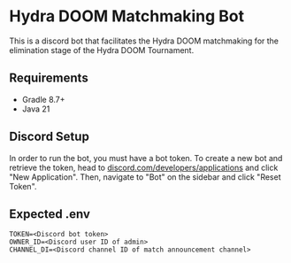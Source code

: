 # Hydra DOOM Matchmaking Bot
This is a discord bot that facilitates the Hydra DOOM matchmaking for the elimination stage of the Hydra DOOM Tournament.

## Requirements
- Gradle 8.7+
- Java 21

## Discord Setup
In order to run the bot, you must have a bot token. To create a new bot and retrieve the token, head to [discord.com/developers/applications](https://diiscord.com/developers/applications) and click "New Application". Then, navigate to "Bot" on the sidebar and click "Reset Token".

## Expected .env
```
TOKEN=<Discord bot token>
OWNER_ID=<Discord user ID of admin>
CHANNEL_DI=<Discord channel ID of match announcement channel>
```